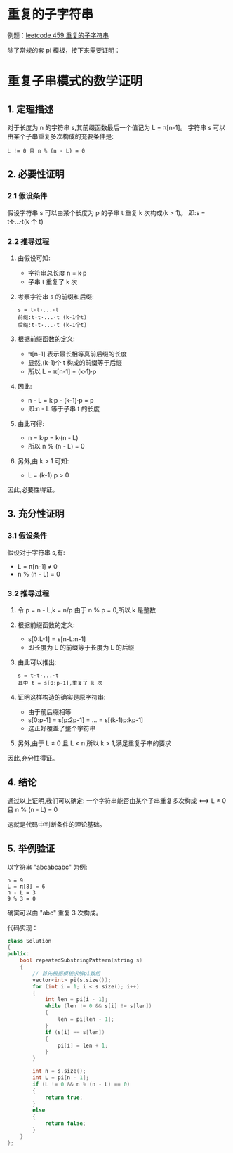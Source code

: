 # 重复的子字符串

例题：[leetcode 459 重复的子字符串](https://leetcode.cn/problems/repeated-substring-pattern/description/)

除了常规的套 pi 模板，接下来需要证明：

# 重复子串模式的数学证明

## 1. 定理描述

对于长度为 n 的字符串 s,其前缀函数最后一个值记为 L = π[n-1]。
字符串 s 可以由某个子串重复多次构成的充要条件是:

```
L != 0 且 n % (n - L) = 0
```

## 2. 必要性证明

### 2.1 假设条件

假设字符串 s 可以由某个长度为 p 的子串 t 重复 k 次构成(k > 1)。
即:s = t·t·...·t(k 个 t)

### 2.2 推导过程

1. 由假设可知:

   - 字符串总长度 n = k·p
   - 子串 t 重复了 k 次

2. 考察字符串 s 的前缀和后缀:

   ```
   s = t·t·...·t
   前缀:t·t·...·t (k-1个t)
   后缀:t·t·...·t (k-1个t)
   ```

3. 根据前缀函数的定义:

   - π[n-1] 表示最长相等真前后缀的长度
   - 显然,(k-1)个 t 构成的前缀等于后缀
   - 所以 L = π[n-1] = (k-1)·p

4. 因此:

   - n - L = k·p - (k-1)·p = p
   - 即:n - L 等于子串 t 的长度

5. 由此可得:

   - n = k·p = k·(n - L)
   - 所以 n % (n - L) = 0

6. 另外,由 k > 1 可知:
   - L = (k-1)·p > 0

因此,必要性得证。

## 3. 充分性证明

### 3.1 假设条件

假设对于字符串 s,有:

- L = π[n-1] ≠ 0
- n % (n - L) = 0

### 3.2 推导过程

1. 令 p = n - L,k = n/p
   由于 n % p = 0,所以 k 是整数

2. 根据前缀函数的定义:

   - s[0:L-1] = s[n-L:n-1]
   - 即长度为 L 的前缀等于长度为 L 的后缀

3. 由此可以推出:

   ```
   s = t·t·...·t
   其中 t = s[0:p-1],重复了 k 次
   ```

4. 证明这样构造的确实是原字符串:

   - 由于前后缀相等
   - s[0:p-1] = s[p:2p-1] = ... = s[(k-1)p:kp-1]
   - 这正好覆盖了整个字符串

5. 另外,由于 L ≠ 0 且 L < n
   所以 k > 1,满足重复子串的要求

因此,充分性得证。

## 4. 结论

通过以上证明,我们可以确定:
一个字符串能否由某个子串重复多次构成
⟺
L ≠ 0 且 n % (n - L) = 0

这就是代码中判断条件的理论基础。

## 5. 举例验证

以字符串 "abcabcabc" 为例:

```
n = 9
L = π[8] = 6
n - L = 3
9 % 3 = 0
```

确实可以由 "abc" 重复 3 次构成。

代码实现：

```cpp
class Solution
{
public:
    bool repeatedSubstringPattern(string s)
    {
        // 首先根据模板求解pi数组
        vector<int> pi(s.size());
        for (int i = 1; i < s.size(); i++)
        {
            int len = pi[i - 1];
            while (len != 0 && s[i] != s[len])
            {
                len = pi[len - 1];
            }
            if (s[i] == s[len])
            {
                pi[i] = len + 1;
            }
        }

        int n = s.size();
        int L = pi[n - 1];
        if (L != 0 && n % (n - L) == 0)
        {
            return true;
        }
        else
        {
            return false;
        }
    }
};
```
